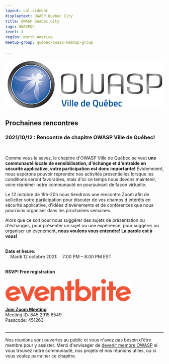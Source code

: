 ```yaml
---
layout: col-sidebar
displaytext: OWASP Quebec City
title: OWASP Quebec City
tags: OWASPQC
level: 4
region: North America
meetup-group: quebec-owasp-meetup-group

---
```


![Quebec City Chapter Logo](assets/images/ville_quebec_981x303.png)

## Prochaines rencontres


### **2021/10/12 : Rencontre de chapitre OWASP Ville de Québec!**
<br>

Comme vous le savez, le chapitre d'OWASP Ville de Québec se veut **une communauté locale de sensibilisation, d'échange et d'entraide en sécurité applicative, votre participation est donc importante!**  Évidemment, nous espérons pouvoir reprendre nos activités présentielles lorsque les conditions seront favorables, mais d'ici ce temps nous devons maintenir, voire réanimer notre communauté en poursuivant de façon virtuelle.

 

Le 12 octobre de 19h-20h nous tiendrons une rencontre Zoom afin de solliciter votre participation pour discuter de vos champs d'intérêts en sécurité applicative, d'idées d'événements et de conférences que nous pourrions organiser dans les prochaines semaines.

 

Alors que ce soit pour nous suggérer des sujets de présentation ou d'échanges, pour présenter un sujet ou une expérience, pour suggérer ou organiser un événement, **nous voulons vous entendre!  La parole est à vous!**
<br>
<br>

**Date et heure:**
<br>
&nbsp;&nbsp;&nbsp;&nbsp;Mardi 12 octobre 2021: &nbsp;&nbsp;&nbsp;7:00 PM – 8:00 PM EST
<br>
<br>

**RSVP! Free registration**

<a href="https://www.eventbrite.ca/e/billets-rencontre-de-chapitre-owasp-ville-de-quebec-178902862277"><img src="./assets/images/Eventbrite_Logo.svg"></a>
<br>

[**Join Zoom Meeting**](https://us06web.zoom.us/j/84529156549?pwd=Rjc5VDhpZW1KTHQ2Q3dQdE9acmFrUT09)
<br>
Meeting ID: 845 2915 6549
<br>
Passcode: 451263
<br>
<br>

---
Nos réunions sont ouvertes au public et vous n'avez pas besoin d'être membre pour y assister. Merci d'envisager de [devenir membre OWASP](https://owasp.org/membership/) si vous trouvez notre communauté, nos projets et nos réunions utiles, ou si vous voulez parrainer ce chapitre.
<br>

<br>
